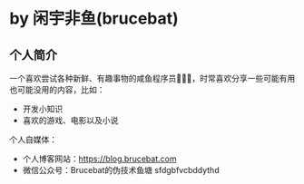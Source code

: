 # by 闲宇非鱼(brucebat)

## 个人简介

一个喜欢尝试各种新鲜、有趣事物的咸鱼程序员👨🏻‍💻，时常喜欢分享一些可能有用也可能没用的内容，比如：
- 开发小知识
- 喜欢的游戏、电影以及小说

个人自媒体：
- 个人博客网站：https://blog.brucebat.com
- 微信公众号：Brucebat的伪技术鱼塘
sfdgbfvcbddythd

